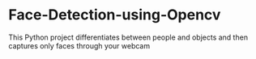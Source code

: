 # Face-Detection-using-Opencv
This Python project differentiates between people and objects and then captures only faces through your webcam

